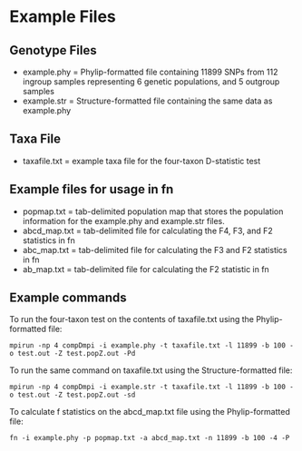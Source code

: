 # Example Files

## Genotype Files
* example.phy = Phylip-formatted file containing 11899 SNPs from 112 ingroup samples representing 6 genetic populations, and 5 outgroup samples
* example.str = Structure-formatted file containing the same data as example.phy

## Taxa File
* taxafile.txt = example taxa file for the four-taxon D-statistic test

## Example files for usage in fn
* popmap.txt = tab-delimited population map that stores the population information for the example.phy and example.str files.
* abcd_map.txt = tab-delimited file for calculating the F4, F3, and F2 statistics in fn
* abc_map.txt = tab-delimited file for calculating the F3 and F2 statistics in fn
* ab_map.txt = tab-delimited file for calculating the F2 statistic in fn

## Example commands
To run the four-taxon test on the contents of taxafile.txt using the Phylip-formatted file:

`mpirun -np 4 compDmpi -i example.phy -t taxafile.txt -l 11899 -b 100 -o test.out -Z test.popZ.out -Pd`

To run the same command on taxafile.txt using the Structure-formatted file:

`mpirun -np 4 compDmpi -i example.str -t taxafile.txt -l 11899 -b 100 -o test.out -Z test.popZ.out -sd`

To calculate f statistics on the abcd_map.txt file using the Phylip-formatted file:

`fn -i example.phy -p popmap.txt -a abcd_map.txt -n 11899 -b 100 -4 -P`
